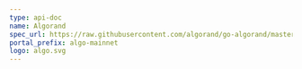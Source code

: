```yaml
---
type: api-doc
name: Algorand
spec_url: https://raw.githubusercontent.com/algorand/go-algorand/master/daemon/algod/api/algod.oas3.yml
portal_prefix: algo-mainnet
logo: algo.svg
---
```

